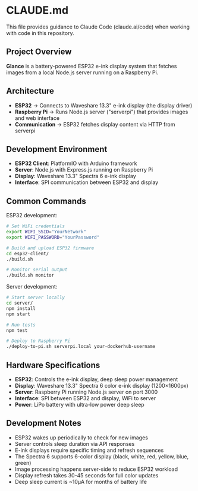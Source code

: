 # CLAUDE.md

This file provides guidance to Claude Code (claude.ai/code) when working with code in this repository.

## Project Overview

**Glance** is a battery-powered ESP32 e-ink display system that fetches images from a local Node.js server running on a Raspberry Pi.

## Architecture

- **ESP32** → Connects to Waveshare 13.3" e-ink display (the display driver)
- **Raspberry Pi** → Runs Node.js server ("serverpi") that provides images and web interface
- **Communication** → ESP32 fetches display content via HTTP from serverpi

## Development Environment

- **ESP32 Client**: PlatformIO with Arduino framework
- **Server**: Node.js with Express.js running on Raspberry Pi
- **Display**: Waveshare 13.3" Spectra 6 e-ink display
- **Interface**: SPI communication between ESP32 and display

## Common Commands

ESP32 development:
```bash
# Set WiFi credentials
export WIFI_SSID="YourNetwork"
export WIFI_PASSWORD="YourPassword"

# Build and upload ESP32 firmware
cd esp32-client/
./build.sh

# Monitor serial output
./build.sh monitor
```

Server development:
```bash
# Start server locally
cd server/
npm install
npm start

# Run tests
npm test

# Deploy to Raspberry Pi
./deploy-to-pi.sh serverpi.local your-dockerhub-username
```

## Hardware Specifications

- **ESP32**: Controls the e-ink display, deep sleep power management
- **Display**: Waveshare 13.3" Spectra 6 color e-ink display (1200×1600px)
- **Server**: Raspberry Pi running Node.js server on port 3000
- **Interface**: SPI between ESP32 and display, WiFi to server
- **Power**: LiPo battery with ultra-low power deep sleep

## Development Notes

- ESP32 wakes up periodically to check for new images
- Server controls sleep duration via API responses
- E-ink displays require specific timing and refresh sequences
- The Spectra 6 supports 6-color display (black, white, red, yellow, blue, green)
- Image processing happens server-side to reduce ESP32 workload
- Display refresh takes 30-45 seconds for full color updates
- Deep sleep current is ~10μA for months of battery life